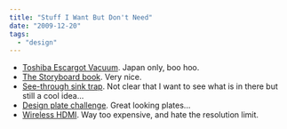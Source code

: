 ```yaml
---
title: "Stuff I Want But Don't Need"
date: "2009-12-20"
tags: 
  - "design"
---
```


- [Toshiba Escargot Vacuum](http://nexus404.com/Blog/2009/07/09/toshiba-escargot-vc-z100l-cyclone-vacuum-cleaner-japanese-collaboration-with-electrolux-really-sucks/). Japan only, boo hoo.
- [The Storyboard book](http://www.thestoryboardbook.com/). Very nice.
- [See-through sink trap](http://blog.makezine.com/archive/2009/12/see-through_sink_trap_with_clog-cle.html). Not clear that I want to see what is in there but still a cool idea...
- [Design plate challenge](http://www.design21sdn.com/challenges/19). Great looking plates...
- [Wireless HDMI](http://www.gefen.com/kvm/dproduct.jsp?prod_id=4318). Way too expensive, and hate the resolution limit.
